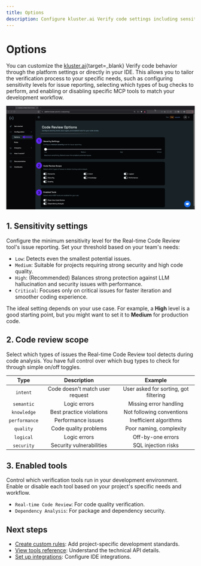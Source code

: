 ```yaml
---
title: Options
description: Configure kluster.ai Verify code settings including sensitivity levels, bug types, and enabled tools for AI-generated code verification.
---
```


# Options

You can customize the [kluster.ai](https://www.kluster.ai/){target=_blank} Verify code behavior through the platform settings or directly in your IDE. This allows you to tailor the verification process to your specific needs, such as configuring sensitivity levels for issue reporting, selecting which types of bug checks to perform, and enabling or disabling specific MCP tools to match your development workflow.

![Code Review Options interface showing three numbered sections: Sensitivity Settings, Code Review Scope, and Enabled Tools](/images/verify/code/configuration/configuration-1.webp)

## 1. Sensitivity settings

Configure the minimum sensitivity level for the Real-time Code Review tool's issue reporting. Set your threshold based on your team's needs:

- `Low`: Detects even the smallest potential issues.
- `Medium`: Suitable for projects requiring strong security and high code quality.
- `High`: (Recommended) Balances strong protection against LLM hallucination and security issues with performance.
- `Critical`: Focuses only on critical issues for faster iteration and smoother coding experience.

The ideal setting depends on your use case. For example, a **High** level is a good starting point, but you might want to set it to **Medium** for production code.

## 2. Code review scope

Select which types of issues the Real-time Code Review tool detects during code analysis. You have full control over which bug types to check for through simple on/off toggles.

|     Type      |           Description           |                Example                |
|:-------------:|:-------------------------------:|:-------------------------------------:|
|   `intent`    | Code doesn't match user request | User asked for sorting, got filtering |
|  `semantic`   |          Logic errors           |        Missing error handling         |
|  `knowledge`  |    Best practice violations     |       Not following conventions       |
| `performance` |       Performance issues        |        Inefficient algorithms         |
|   `quality`   |      Code quality problems      |        Poor naming, complexity        |
|   `logical`   |          Logic errors           |           Off-by-one errors           |
|  `security`   |    Security vulnerabilities     |          SQL injection risks          |

## 3. Enabled tools

Control which verification tools run in your development environment. Enable or disable each tool based on your project's specific needs and workflow.

- `Real-time Code Review`: For code quality verification.
- `Dependency Analysis`: For package and dependency security.

## Next steps

- [Create custom rules](/verify/configuration/rules/): Add project-specific development standards.
- [View tools reference](/verify/tools/): Understand the technical API details.
- [Set up integrations](/verify/quickstart/): Configure IDE integrations.